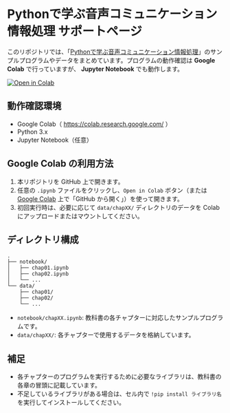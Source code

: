 # Pythonで学ぶ音声コミュニケーション情報処理 サポートページ

このリポジトリでは、「[Pythonで学ぶ音声コミュニケーション情報処理](https://www.asakura.co.jp/detail.php?book_code=12302)」のサンプルプログラムやデータをまとめています。プログラムの動作確認は **Google Colab** で行っていますが、 **Jupyter Notebook** でも動作します。

[![Open in Colab](https://colab.research.google.com/assets/colab-badge.svg)](https://colab.research.google.com/github/sp-au-mu-nl/SpeechComm)

## 動作確認環境

- Google Colab（ https://colab.research.google.com/ ）
- Python 3.x
- Jupyter Notebook（任意）

## Google Colab の利用方法

1. 本リポジトリを GitHub 上で開きます。
2. 任意の `.ipynb` ファイルをクリックし、`Open in Colab` ボタン（または [Google Colab](https://colab.research.google.com/) 上で「GitHub から開く」）を使って開きます。
3. 初回実行時は、必要に応じて `data/chapXX/` ディレクトリのデータを Colab にアップロードまたはマウントしてください。

## ディレクトリ構成

~~~
.
├── notebook/
│   ├── chap01.ipynb
│   ├── chap02.ipynb
│   └── ...
└── data/
    ├── chap01/
    ├── chap02/
    └── ...
~~~

- `notebook/chapXX.ipynb`: 教科書の各チャプターに対応したサンプルプログラムです。
- `data/chapXX/`: 各チャプターで使用するデータを格納しています。

## 補足

- 各チャプターのプログラムを実行するために必要なライブラリは、教科書の各章の冒頭に記載しています。
- 不足しているライブラリがある場合は、セル内で `!pip install ライブラリ名` を実行してインストールしてください。
